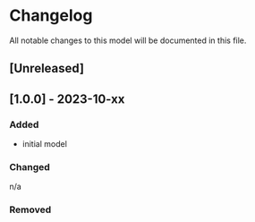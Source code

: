 # Changelog

All notable changes to this model will be documented in this file.

## [Unreleased]

## [1.0.0] - 2023-10-xx

### Added

- initial model

### Changed

n/a

### Removed
